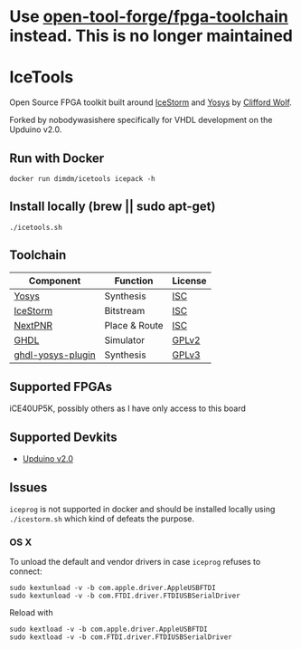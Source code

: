 # __Use [open-tool-forge/fpga-toolchain](https://github.com/open-tool-forge/fpga-toolchain) instead. This is no longer maintained__

# IceTools

Open Source FPGA toolkit built around [IceStorm](http://www.clifford.at/icestorm/) and [Yosys](http://www.clifford.at/yosys/) by [Clifford Wolf](http://www.clifford.at/).

Forked by nobodywasishere specifically for VHDL development on the Upduino v2.0.

## Run with Docker

```
docker run dimdm/icetools icepack -h
```

## Install locally (brew || sudo apt-get)

```
./icetools.sh
```

## Toolchain

| Component                                                      | Function      | License                                          |
|----------------------------------------------------------------|---------------|--------------------------------------------------|
| [Yosys](http://www.clifford.at/yosys/)                         | Synthesis     | [ISC](https://opensource.org/licenses/ISC)       |
| [IceStorm](http://www.clifford.at/icestorm/)                   | Bitstream     | [ISC](https://opensource.org/licenses/ISC)       |
| [NextPNR](https://github.com/YosysHQ/nextpnr)                  | Place & Route | [ISC](https://opensource.org/licenses/ISC)       |
| [GHDL](https://github.com/ghdl/ghdl)                           | Simulator     | [GPLv2](https://opensource.org/licenses/GPL-2.0) |
| [ghdl-yosys-plugin](https://github.com/ghdl/ghdl-yosys-plugin) | Synthesis     | [GPLv3](https://opensource.org/licenses/GPL-3.0) |

## Supported FPGAs

iCE40UP5K, possibly others as I have only access to this board

## Supported Devkits

- [Upduino v2.0](http://www.gnarlygrey.com/)

## Issues

`iceprog` is not supported in docker and should be installed locally using `./icestorm.sh` which kind of defeats the purpose.

### OS X

To unload the default and vendor drivers in case `iceprog` refuses to connect:
```
sudo kextunload -v -b com.apple.driver.AppleUSBFTDI
sudo kextunload -v -b com.FTDI.driver.FTDIUSBSerialDriver
```

Reload with
```
sudo kextload -v -b com.apple.driver.AppleUSBFTDI
sudo kextload -v -b com.FTDI.driver.FTDIUSBSerialDriver
```

